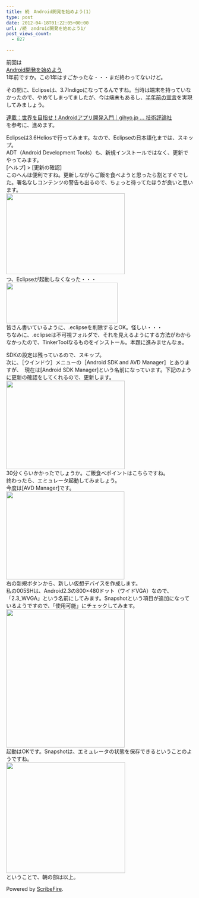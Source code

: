 ```yaml
---
title: 続　Android開発を始めよう(1)
type: post
date: 2012-04-18T01:22:05+00:00
url: /続　android開発を始めよう1/
post_views_count:
  - 827

---
```

前回は  
<a target="_blank" href="http://konnokiyotaka.txt-nifty.com/pgblog/2011/05/android-d357.html">Android開発を始めよう</a>  
1年前ですか。この1年はすごかったな・・・まだ終わってないけど。

その間に、Eclipseは、3.7Indigoになってるんですね。当時は端末を持っていなかったので、やめてしまってましたが、今は端末もあるし、<a target="_blank" href="http://konnokiyotaka.txt-nifty.com/pgblog/2011/11/post-d03b.html">半年前の宣言</a>を実現してみましょう。

<a target="_blank" href="http://gihyo.jp/dev/serial/01/androidapp">連載：世界を目指せ！Androidアプリ開発入門｜gihyo.jp … 技術評論社</a>  
を参考に、進めます。

Eclipseは3.6Heliosで行ってみます。なので、Eclipseの日本語化までは、スキップ。  
ADT（Android Development Tools）も、新規インストールではなく、更新でやってみます。  
[ヘルプ] > [更新の確認]  
このへんは便利ですね。更新しながらご飯を食べようと思ったら割とすぐでした。署名なしコンテンツの警告も出るので、ちょっと待ってたほうが良いと思います。  
﻿﻿﻿<img src="https://i1.wp.com/jqinglong.html.xdomain.jp/bimg/moz-screenshot-1.png?resize=319%2C217" alt="" height="217" width="319" data-recalc-dims="1" />  
つ、Eclipseが起動しなくなった・・・  
<img src="https://i0.wp.com/jqinglong.html.xdomain.jp/bimg/moz-screenshot-2.png?resize=300%2C109" alt="" height="109" width="300" data-recalc-dims="1" />  
皆さん書いているように、.eclipseを削除するとOK。怪しい・・・  
ちなみに、.eclipseは不可視フォルダで、それを見えるようにする方法がわからなかったので、TinkerToolなるものをインストール。本題に進みませんなぁ。

SDKの設定は残っているので、スキップ。  
次に、［ウインドウ］メニューの［Android SDK and AVD Manager］とありますが、&nbsp; 現在は[Android SDK Manager]という名前になっています。下記のように更新の確認をしてくれるので、更新します。  
<img src="https://i2.wp.com/jqinglong.html.xdomain.jp/bimg/moz-screenshot-3.png?resize=319%2C237" alt="" height="237" width="319" data-recalc-dims="1" />  
30分くらいかかったでしょうか。ご飯食べポイントはこちらですね。  
終わったら、エミュレータ起動してみましょう。  
今度は[AVD Manager]です。  
<img src="https://i1.wp.com/jqinglong.html.xdomain.jp/bimg/moz-screenshot-4.png?resize=318%2C236" alt="" height="236" width="318" data-recalc-dims="1" />  
右の新規ボタンから、新しい仮想デバイスを作成します。  
私の005SHは、Android2.3の800×480ドット（ワイドVGA）なので、「2.3_WVGA」という名前にしてみます。Snapshotという項目が追加になっているようですので、「使用可能」にチェックしてみます。  
<img src="https://i1.wp.com/jqinglong.html.xdomain.jp/bimg/moz-screenshot-5.png?resize=319%2C371" alt="" height="371" width="319" data-recalc-dims="1" />  
起動はOKです。Snapshotは、エミュレータの状態を保存できるということのようですね。  
<img src="https://i1.wp.com/jqinglong.html.xdomain.jp/bimg/moz-screenshot_1.png?resize=320%2C297" alt="" height="297" width="320" data-recalc-dims="1" />  
ということで、朝の部は以上。

<p class="scribefire-powered">
  Powered by <a href="http://www.scribefire.com/">ScribeFire</a>.
</p>